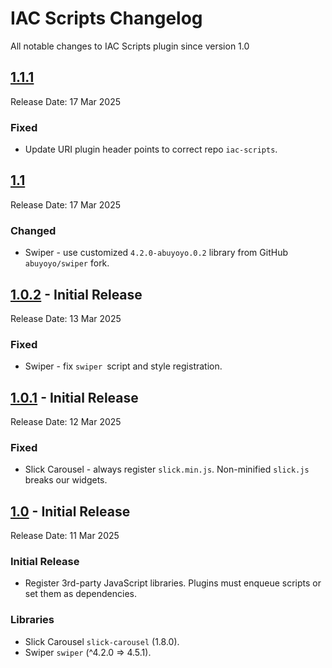 # IAC Scripts Changelog

All notable changes to IAC Scripts plugin since version 1.0

## [1.1.1](https://github.com/yakyakman/iac-scripts/releases/tag/1.1.1/)

Release Date: 17 Mar 2025

### Fixed
-  Update URI plugin header points to correct repo `iac-scripts`.


## [1.1](https://github.com/yakyakman/iac-scripts/releases/tag/1.1/)

Release Date: 17 Mar 2025

### Changed
-  Swiper - use customized `4.2.0-abuyoyo.0.2` library from GitHub `abuyoyo/swiper` fork.


## [1.0.2](https://github.com/yakyakman/iac-scripts/releases/tag/1.0.2/) - Initial Release

Release Date: 13 Mar 2025

### Fixed
-  Swiper - fix `swiper `script and style registration.


## [1.0.1](https://github.com/yakyakman/iac-scripts/releases/tag/1.0.1/) - Initial Release

Release Date: 12 Mar 2025

### Fixed
-  Slick Carousel - always register `slick.min.js`. Non-minified `slick.js` breaks our widgets.


## [1.0](https://github.com/yakyakman/iac-scripts/releases/tag/1.0/) - Initial Release

Release Date: 11 Mar 2025

### Initial Release
-  Register 3rd-party JavaScript libraries. Plugins must enqueue scripts or set them as dependencies.

### Libraries
- Slick Carousel `slick-carousel` (1.8.0).
- Swiper `swiper` (^4.2.0 => 4.5.1).
